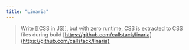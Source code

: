 ```yaml
---
title: "Linaria"
---
```


> Write [[CSS in JS]], but with zero runtime, CSS is extracted to CSS files during build
[https://github.com/callstack/linaria](https://github.com/callstack/linaria)


